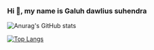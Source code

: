 ### Hi 👋, my name is Galuh dawlius suhendra

![Anurag's GitHub stats](https://github-readme-stats.vercel.app/api?username=galuh-ds&show_icons=true&theme=radical)

[![Top Langs](https://github-readme-stats.vercel.app/api/top-langs/?username=galuh-ds&layout=compact)](https://github.com/galuh-ds/github-readme-stats)

<!--
**galuh-ds/galuh-ds** is a ✨ _special_ ✨ repository because its `README.md` (this file) appears on your GitHub profile.

Here are some ideas to get you started:

- 🔭 I’m currently working on ...
- 🌱 I’m currently learning ...
- 👯 I’m looking to collaborate on ...
- 🤔 I’m looking for help with ...
- 💬 Ask me about ...
- 📫 How to reach me: ...
- 😄 Pronouns: ...
- ⚡ Fun fact: ...
-->
